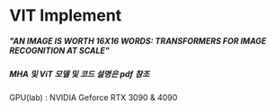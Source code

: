 # VIT Implement

##### "AN IMAGE IS WORTH 16X16 WORDS: TRANSFORMERS FOR IMAGE RECOGNITION AT SCALE"

##### MHA 및 ViT 모델 및 코드 설명은 pdf 참조

GPU(lab) : NVIDIA Geforce RTX 3090 & 4090
